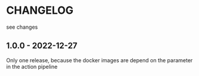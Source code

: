 # CHANGELOG

see changes

## 1.0.0 - 2022-12-27

Only one release, because the docker images are depend on the parameter in the action pipeline
